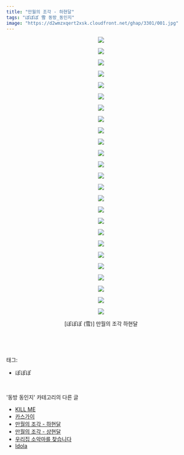 ```yaml
---
title: "만월의 조각 - 하현달"
tags: "ぽぽぽ 雪 동방_동인지"
image: "https://d2wmzxqert2xsk.cloudfront.net/ghap/3301/001.jpg"
---
```

<div class="article">
<p style="text-align: center; clear: none; float: none;"><img src="{{ site.imgserver11 }}/ghap/3301/001.jpg"/></p>
<p style="text-align: center; clear: none; float: none;"><img src="{{ site.imgserver11 }}/ghap/3301/002.jpg"/></p>
<p style="text-align: center; clear: none; float: none;"><img src="{{ site.imgserver11 }}/ghap/3301/003.jpg"/></p>
<p style="text-align: center; clear: none; float: none;"><img src="{{ site.imgserver11 }}/ghap/3301/004.jpg"/></p>
<p style="text-align: center; clear: none; float: none;"><img src="{{ site.imgserver11 }}/ghap/3301/005.jpg"/></p>
<p style="text-align: center; clear: none; float: none;"><img src="{{ site.imgserver11 }}/ghap/3301/006.jpg"/></p>
<p style="text-align: center; clear: none; float: none;"><img src="{{ site.imgserver11 }}/ghap/3301/007.jpg"/></p>
<p style="text-align: center; clear: none; float: none;"><img src="{{ site.imgserver11 }}/ghap/3301/008.jpg"/></p>
<p style="text-align: center; clear: none; float: none;"><img src="{{ site.imgserver11 }}/ghap/3301/009.jpg"/></p>
<p style="text-align: center; clear: none; float: none;"><img src="{{ site.imgserver11 }}/ghap/3301/010.jpg"/></p>
<p style="text-align: center; clear: none; float: none;"><img src="{{ site.imgserver11 }}/ghap/3301/011.jpg"/></p>
<p style="text-align: center; clear: none; float: none;"><img src="{{ site.imgserver11 }}/ghap/3301/012.jpg"/></p>
<p style="text-align: center; clear: none; float: none;"><img src="{{ site.imgserver11 }}/ghap/3301/013.jpg"/></p>
<p style="text-align: center; clear: none; float: none;"><img src="{{ site.imgserver11 }}/ghap/3301/014.jpg"/></p>
<p style="text-align: center; clear: none; float: none;"><img src="{{ site.imgserver11 }}/ghap/3301/015.jpg"/></p>
<p style="text-align: center; clear: none; float: none;"><img src="{{ site.imgserver11 }}/ghap/3301/016.jpg"/></p>
<p style="text-align: center; clear: none; float: none;"><img src="{{ site.imgserver11 }}/ghap/3301/017.jpg"/></p>
<p style="text-align: center; clear: none; float: none;"><img src="{{ site.imgserver11 }}/ghap/3301/018.jpg"/></p>
<p style="text-align: center; clear: none; float: none;"><img src="{{ site.imgserver11 }}/ghap/3301/019.jpg"/></p>
<p style="text-align: center; clear: none; float: none;"><img src="{{ site.imgserver11 }}/ghap/3301/020.jpg"/></p>
<p style="text-align: center; clear: none; float: none;"><img src="{{ site.imgserver11 }}/ghap/3301/021.jpg"/></p>
<p style="text-align: center; clear: none; float: none;"><img src="{{ site.imgserver11 }}/ghap/3301/022.jpg"/></p>
<p style="text-align: center; clear: none; float: none;"><img src="{{ site.imgserver11 }}/ghap/3301/023.jpg"/></p>
<p style="text-align: center; clear: none; float: none;"><img src="{{ site.imgserver11 }}/ghap/3301/024.jpg"/></p>
<p style="text-align: center; clear: none; float: none;"><img src="{{ site.imgserver11 }}/ghap/3301/025.jpg"/></p>
<p style="text-align: center; clear: none; float: none;">[ぽぽぽ (雪)] 만월의 조각 하현달</p>
<p><br/></p>
</div><br/>
<div class="tagTrail">
<p>태그: </p>
<ul>
<li>ぽぽぽ</li>
</ul>
</div><br/>
<div class="another">
<p>'동방 동인지' 카테고리의 다른 글</p>
<ul>
<li><a href="/ghap_3305">KILL ME</a></li>
<li><a href="/ghap_3302">카스가이</a></li>
<li><a href="/ghap_3301">만월의 조각 - 하현달</a></li>
<li><a href="/ghap_3300">만월의 조각 - 상현달</a></li>
<li><a href="/ghap_3299">우리집 소악마를 찾습니다</a></li>
<li><a href="/ghap_3298">Idola</a></li>
</ul>
</div><br/>
<div class="cb_module cb_fluid">
<div class="cb_wrt cb_profile">
</div><!-- commentList close -->
</div><br/>
